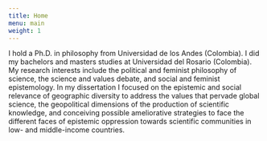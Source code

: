 ```yaml
---
title: Home
menu: main
weight: 1
---
```


I hold a Ph.D. in philosophy from Universidad de los Andes (Colombia). I did my bachelors and masters studies at Universidad del Rosario (Colombia). My research interests include the political and feminist philosophy of science, the science and values debate, and social and feminist epistemology. In my dissertation I focused on the epistemic and social relevance of geographic diversity to address the values that pervade global science, the geopolitical dimensions of the production of scientific knowledge, and conceiving possible ameliorative strategies to face the different faces of epistemic oppression towards scientific communities in low- and middle-income countries. 


